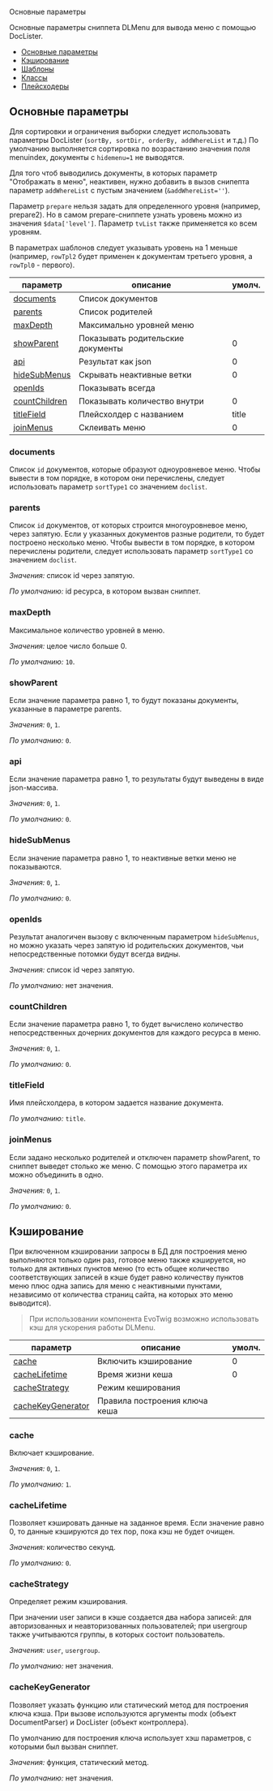 Основные параметры

Основные параметры cниппета DLMenu для вывода меню с помощью DocLister.

- [Основные параметры](#params)
- [Кэширование](#cache)
- [Шаблоны](#templates)
- [Классы](#classes)
- [Плейсходеры](#placeholders)

## <a name="params"></a> Основные параметры

Для сортировки и ограничения выборки следует использовать параметры DocLister (`sortBy, sortDir, orderBy, addWhereList` и т.д.) По умолчанию выполняется сортировка по возрастанию значения поля menuindex, документы с `hidemenu=1` не выводятся.

Для того чтоб выводились документы, в которых параметр "Отображать в меню", неактивен, нужно добавить в вызов снипепта параметр `addWhereList` с пустым значением (`&addWhereList=''`).

Параметр `prepare` нельзя задать для определенного уровня (например, prepare2). Но в самом prepare-сниппете узнать уровень можно из значения `$data['level']`. Параметр `tvList` также применяется ко всем уровням.

В параметрах шаблонов следует указывать уровень на 1 меньше (например, `rowTpl2` будет применен к документам третьего уровня, а `rowTpl0` - первого).

| параметр                              | описание                          | умолч. |
| ------------------------------------- | --------------------------------- | ------ |
| [documents](#param_documents)         | Список документов                 |        |
| [parents](#param_parents)             | Список родителей                  |        |
| [maxDepth](#param_maxdepth)           | Максимально уровней меню          |        |
| [showParent](#param_showparent)       | Показывать родительские документы | 0      |
| [api](#param_api)                     | Результат как json                | 0      |
| [hideSubMenus](#param_hidesubmenus)   | Скрывать неактивные ветки         | 0      |
| [openIds](#param_openids)             | Показывать всегда                 |        |
| [countChildren](#param_countchildren) | Показывать количество внутри      | 0      |
| [titleField](#param_titlefield)       | Плейсхолдер с названием           | title  |
| [joinMenus](#param_joinmenus)         | Склеивать меню                    | 0      |

### <a name="param_documents"></a> documents

Список `id` документов, которые образуют одноуровневое меню. Чтобы вывести в том порядке, в котором они перечислены, следует использовать параметр `sortType1` со значением `doclist`.

### <a name="param_parents"></a> parents

Список `id` документов, от которых строится многоуровневое меню, через запятую. Если у указанных документов разные родители, то будет построено несколько меню. Чтобы вывести в том порядке, в котором перечислены родители, следует использовать параметр `sortType1` со значением `doclist`.

_Значения:_ список id через запятую.

_По умолчанию:_ id ресурса, в котором вызван сниппет.

### <a name="param_maxdepth"></a> maxDepth

Максимальное количество уровней в меню.

_Значения:_ целое число больше 0.

_По умолчанию:_ `10`.

### <a name="param_maxparent"></a> showParent

Если значение параметра равно 1, то будут показаны документы, указанные в параметре parents.

_Значения:_ `0`, `1`.

_По умолчанию:_ `0`.

### <a name="param_api"></a> api

Если значение параметра равно 1, то результаты будут выведены в виде json-массива.

_Значения:_ `0`, `1`.

_По умолчанию:_ `0`.

### <a name="param_hidesubmenus"></a> hideSubMenus

Если значение параметра равно 1, то неактивные ветки меню не показываются.

_Значения:_ `0`, `1`.

_По умолчанию:_ `0`.

### <a name="param_openids"></a> openIds

Результат аналогичен вызову с включенным параметром `hideSubMenus`, но можно указать через запятую id родительских документов, чьи непосредственные потомки будут всегда видны.

_Значения:_ список id через запятую.

_По умолчанию:_ нет значения.

### <a name="param_countchildren"></a> countChildren

Если значение параметра равно 1, то будет вычислено количество непосредственных дочерних документов для каждого ресурса в меню.

_Значения:_ `0`, `1`.

_По умолчанию:_ `0`.

### <a name="param_titlefield"></a> titleField

Имя плейсхолдера, в котором задается название документа.

_По умолчанию:_ `title`.

### <a name="param_joinmenus"></a> joinMenus

Если задано несколько родителей и отключен параметр showParent, то сниппет выведет столько же меню. С помощью этого параметра их можно объединить в одно.

_Значения:_ `0`, `1`.

_По умолчанию:_ `0`.

## <a name="cache"></a> Кэширование

При включенном кэшировании запросы в БД для построения меню выполняются только один раз, готовое меню также кэшируется, но только для активных пунктов меню (то есть общее количество соответствующих записей в кэше будет равно количеству пунктов меню плюс одна запись для меню с неактивными пунктами, независимо от количества страниц сайта, на которых это меню выводится).

> При использовании компонента EvoTwig возможно использовать кэш для ускорения работы DLMenu.

| параметр                                      | описание                      | умолч. |
| --------------------------------------------- | ----------------------------- | ------ |
| [cache](#param_cache)                         | Включить кэширование          | 0      |
| [cacheLifetime](#param_cachelifetime)         | Время жизни кеша              | 0      |
| [cacheStrategy](#param_cachestrategy)         | Режим кеширования             |        |
| [cacheKeyGenerator](#param_cachekeygenerator) | Правила построения ключа кеша |        |

### <a name="param_cache"></a> cache

Включает кэширование.

_Значения:_ `0`, `1`.

_По умолчанию:_ `1`.

### <a name="param_cachelifetime"></a> cacheLifetime

Позволяет кэшировать данные на заданное время. Если значение равно 0, то данные кэшируются до тех пор, пока кэш не будет очищен.

_Значения:_ количество секунд.

_По умолчанию:_ `0`.

### <a name="param_cachestrategy"></a> cacheStrategy

Определяет режим кэширования.

При значении user записи в кэше создается два набора записей: для авторизованных и неавторизованных пользователей; при usergroup также учитываются группы, в которых состоит пользователь.

_Значения:_ `user`, `usergroup`.

_По умолчанию:_ нет значения.

### <a name="param_cachekeygenerator"></a> cacheKeyGenerator

Позволяет указать функцию или статический метод для построения ключа кэша. При вызове используются аргументы modx (объект DocumentParser) и DocLister (объект контроллера).

По умолчанию для построения ключа использует хэш параметров, с которыми был вызван сниппет.

_Значения:_ функция, статический метод.

_По умолчанию:_ нет значения.
